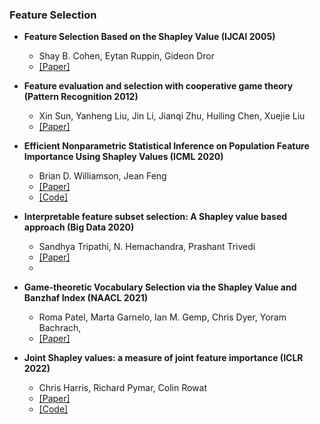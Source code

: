 ### Feature Selection

- **Feature Selection Based on the Shapley Value (IJCAI 2005)**
  - Shay B. Cohen, Eytan Ruppin, Gideon Dror
  - [[Paper]](https://dl.acm.org/doi/10.5555/1642293.1642400)

- **Feature evaluation and selection with cooperative game theory (Pattern Recognition 2012)**
  - Xin Sun, Yanheng Liu, Jin Li, Jianqi Zhu, Huiling Chen, Xuejie Liu
  - [[Paper]](https://www.sciencedirect.com/science/article/pii/S0031320312000623)

- **Efficient Nonparametric Statistical Inference on Population Feature Importance Using Shapley Values (ICML 2020)**
  - Brian D. Williamson, Jean Feng
  - [[Paper]](https://arxiv.org/pdf/2006.09481.pdf)
  - [[Code]](https://github.com/bdwilliamson/spvim_supplementary)

- **Interpretable feature subset selection: A Shapley value based approach (Big Data 2020)**
  - Sandhya Tripathi, N. Hemachandra, Prashant Trivedi
  - [[Paper]](https://arxiv.org/abs/2001.03956)
  - 
- **Game-theoretic Vocabulary Selection via the Shapley Value and Banzhaf Index (NAACL 2021)**
  - Roma Patel, Marta Garnelo, Ian M. Gemp, Chris Dyer, Yoram Bachrach,
  - [[Paper]](https://aclanthology.org/2021.naacl-main.223.pdf)

- **Joint Shapley values: a measure of joint feature importance (ICLR 2022)**
  - Chris Harris, Richard Pymar, Colin Rowat
  - [[Paper]](https://arxiv.org/abs/2107.11357)
  - [[Code]](https://github.com/harris-chris/joint-shapley-values)
